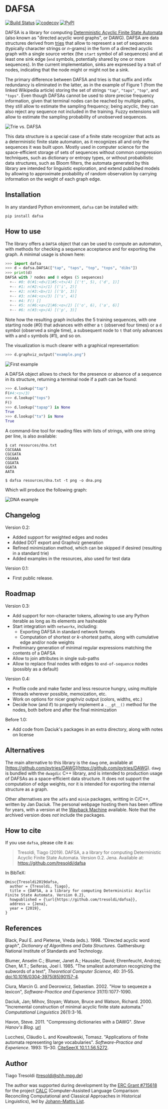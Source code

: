 # DAFSA


[![Build Status](https://travis-ci.org/tresoldi/dafsa.svg?branch=master)](https://travis-ci.org/tresoldi/dafsa)
[![codecov](https://codecov.io/gh/tresoldi/dafsa/branch/master/graph/badge.svg)](https://codecov.io/gh/tresoldi/dafsa)
[![PyPI](https://img.shields.io/pypi/v/dafsa.svg)](https://pypi.org/project/dafsa)

DAFSA is a library for computing [Deterministic Acyclic Finite State Automata](https://en.wikipedia.org/wiki/Deterministic_acyclic_finite_state_automaton) (also known as "directed acyclic word graphs", or DAWG). DAFSA are data structures derived from [tries](https://en.wikipedia.org/wiki/Trie) that allow to represent a set of sequences (typically character strings or *n*-grams) in the form of a directed acyclic graph with a single source vertex (the `start` symbol of all sequences) and at least one sink edge (`end` symbols, potentially shared by one or more sequences). In the current implementation, sinks
are expressed by a trait of nodes, indicating that the node might or might not
be a sink.

The primary difference between DAFSA and tries is that suffix and infix redundancy is eliminated in the latter, as in the example of Figure 1 (from the linked Wikipedia article) storing the set of strings `"tap"`, `"taps"`, `"top"`, and `"tops"`. Even though DAFSAs cannot be used to store precise frequency information, given that terminal nodes can be reached by multiple paths, they still allow to estimate the sampling frequency; being acyclic, they can also reject any sequence not included in the training. Fuzzy extensions will allow to estimate the sampling probability of unobserved sequences.

![Trie vs. DAFSA](https://raw.githubusercontent.com/tresoldi/dafsa/master/doc/trie-vs-dafsa.png)

This data structure is a special case of a finite state recognizer that acts as a deterministic finite state automaton, as it recognizes all and only the sequences it was built upon. Mostly used in computer science for the space-efficient storage of sets of sequences without common compression techniques, such as dictionary or entropy types, or without probabilistic data structures, such as Bloom filters, the automata generated by this library are intended for linguistic exploration, and extend published models by allowing to approximate probability of random observation by carrying information on the weight of each graph edge.

## Installation

In any standard Python environment, `dafsa` can be installed with:

```
pip install dafsa
```

## How to use

The library offers a `DAFSA` object that can be used to compute an automaton, with methods for checking a sequence acceptance and for exporting the graph. A minimal usage is shown here:

```python
>>> import dafsa
>>> d = dafsa.DAFSA(["tap", "taps", "top", "tops", "dibs"])
>>> print(d)
DAFSA with 7 nodes and 8 edges (5 sequences)
  +-- #0: 0(#1:<d>/1|#5:<t>/4) [('t', 5), ('d', 1)]
  +-- #1: n(#2:<i>/1) [('i', 2)]
  +-- #2: n(#3:<b>/1) [('b', 3)]
  +-- #3: n(#4:<s>/3) [('s', 4)]
  +-- #4: F() []
  +-- #5: n(#6:<a>/2|#6:<o>/2) [('o', 6), ('a', 6)]
  +-- #6: n(#3:<p>/4) [('p', 3)]
```

Note how the resulting graph includes the 5 training sequences, with one starting node (#0) that advances with either a `t` (observed four times) or a `d` symbol (observed a single time), a subsequent node to `t` that only advances with `a` and `o` symbols (#1), and so on.

The visualization is much clearer with a graphical representation:

```python
>>> d.graphviz_output("example.png")
```

![First example](https://raw.githubusercontent.com/tresoldi/dafsa/master/doc/example.png)

A DAFSA object allows to check for the presence or absence of a sequence in its structure, returning a terminal node if a path can be found:

```python
>>> d.lookup("tap")
F(#4:<s>/3)
>>> d.lookup("tops")
F()
>>> d.lookup("tapap") is None
True
>>> d.lookup("ta") is None
True
```

A command-line tool for reading files with lists of strings, with one string per line, is also available:

```
$ cat resources/dna.txt
CGCGAAA
CGCGATA
CGGAAA
CGGATA
GGATA
AATA

$ dafsa resources/dna.txt -t png -o dna.png
```

Which will produce the following graph:

![DNA example](https://raw.githubusercontent.com/tresoldi/dafsa/master/doc/dna.png)

## Changelog

Version 0.2:
  - Added support for weighted edges and nodes
  - Added DOT export and Graphviz generation
  - Refined minimization method, which can be skipped if desired (resulting
    in a standard trie)
  - Added examples in the resources, also used for test data

Version 0.1:

  - First public release.

## Roadmap

Version 0.3:

  - Add support for non-character tokens, allowing to use any Python
    iterable as long as its elements are hasheable
  - Start integration with `networkx`, including:
    - Exporting DAFSA in standard network formats
    - Computation of shortest or *k*-shortest paths, along with
      cumulative edge and/or node weights
  - Preliminary generation of minimal regular expressions matching the
    contents of a DAFSA
  - Allow to join attributes in single sub-paths
  - Allow to replace final nodes with edges to ``end-of-sequence``
    nodes (possibly as a default)

Version 0.4:
  - Profile code and make faster and less resource hungry, using
    multiple threads wherever possible, memoization, etc.
  - Work on options for nicer graphviz output (colors, widths, etc.)
  - Decide how (and if) to properly implement a `.__gt__()` method for
    the nodes, both before and after the final minimization

Before 1.0:
  - Add code from Daciuk's packages in an extra directory, along with
    notes on license

## Alternatives

The main alternative to this library is the `dawg` one, available at [https://github.com/pytries/DAWG](https://github.com/pytries/DAWG). `dawg` is bundled with the `dwagdic` C++ library, and is intended to production usage of DAFSAs as a space-efficient data structure. It does not support the computation of edge weights, nor it is intended for exporting the internal structure as a graph.

Other alternatives are the `adfa` and `minim` packages, writting in C/C++, written by Jan Daciuk. The personal webpage hosting them has been offline for years, with a version at the [Wayback Machine](https://web.archive.org/web/20160531133017/http://galaxy.eti.pg.gda.pl/katedry/kiw/pracownicy/Jan.Daciuk/personal/minim.html) available. Note that the archived version does *not* include the packages.

## How to cite

If you use `dafsa`, please cite it as:

> Tresoldi, Tiago (2019). DAFSA, a a library for computing Deterministic Acyclic Finite State Automata. Version 0.2. Jena. Available at: https://github.com/tresoldi/dafsa

In BibTeX:

```
@misc{Tresoldi2019dafsa,
  author = {Tresoldi, Tiago},
  title = {DAFSA, a a library for computing Deterministic Acyclic Finite State Automata. Version 0.2},
  howpublished = {\url{https://github.com/tresoldi/dafsa}},
  address = {Jena},
  year = {2019},
}
```

## References

Black, Paul E. and Pieterse, Vreda (eds.). 1998. "Directed acyclic word graph", *Dictionary of Algorithms and Data Structures*. Gaithersburg: National Institute of Standards and Technology.

Blumer, Anselm C.; Blumer, Janet A.; Haussler, David; Ehrenfeucht, Andrzej; Chen, M.T.; Seiferas, Joel I. 1985. "The smallest automaton recognizing the subwords of a text", *Theoretical Computer Science*, 40: 31–55. [doi:10.1016/0304-3975(85)90157-4](https://doi.org/10.1016%2F0304-3975%2885%2990157-4).

Ciura, Marcin G. and Deorowicz, Sebastian. 2002. "How to sequeeze a lexicon", *Software-Practice and Experience* 31(11):1077-1090.

Daciuk, Jan; Mihov, Stoyan; Watson, Bruce and Watson, Richard. 2000. "Incremental construction of minimal acyclic finite state automata." *Computational Linguistics* 26(1):3-16.

Havon, Steve. 2011. "Compressing dictionaries with a DAWG". *Steve Hanov's Blog*. [url](http://stevehanov.ca/blog/?id=115)

Lucchesi, Cláudio L. and Kowaltowski, Tomasz. "Applications of finite automata representing large vocabularies". *Software-Practice and Experience*. 1993: 15–30. [CiteSeerX 10.1.1.56.5272](https://citeseerx.ist.psu.edu/viewdoc/summary?doi=10.1.1.56.5272).

## Author

Tiago Tresoldi (tresoldi@shh.mpg.de)

The author was supported during development by the
[ERC Grant #715618](https://cordis.europa.eu/project/rcn/206320/factsheet/en)
for the project [CALC](http://calc.digling.org)
(Computer-Assisted Language Comparison: Reconciling Computational and Classical
Approaches in Historical Linguistics), led by
[Johann-Mattis List](http://www.lingulist.de).
